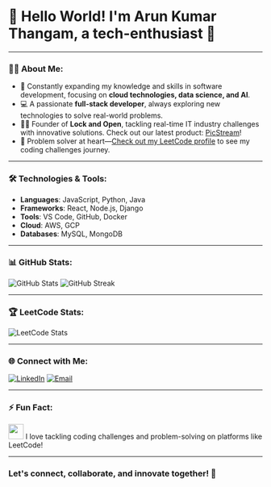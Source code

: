 # 👋 Hello World! I'm Arun Kumar Thangam, a tech-enthusiast 🚀

---

### 🧑‍💻 About Me:
- 🌱 Constantly expanding my knowledge and skills in software development, focusing on **cloud technologies, data science, and AI**.
- 💻 A passionate **full-stack developer**, always exploring new technologies to solve real-world problems.
- 👨‍💼 Founder of **Lock and Open**, tackling real-time IT industry challenges with innovative solutions. Check out our latest product: [PicStream](https://github.com/arunkumarthangam22/PicStream)!
- 🤖 Problem solver at heart—[Check out my LeetCode profile](https://leetcode.com/arun22062001) to see my coding challenges journey.

---

### 🛠 Technologies & Tools:
- **Languages**: JavaScript, Python, Java
- **Frameworks**: React, Node.js, Django
- **Tools**: VS Code, GitHub, Docker
- **Cloud**: AWS, GCP
- **Databases**: MySQL, MongoDB

---

### 📊 GitHub Stats:

![GitHub Stats](https://github-readme-stats.vercel.app/api?username=arunkumarthangam22&show_icons=true&theme=radical)
![GitHub Streak](https://streak-stats.demolab.com?user=arunkumarthangam22&theme=radical)

---

### 🏆 LeetCode Stats:

![LeetCode Stats](https://leetcard.jacoblin.cool/arun22062001?theme=dark&animation=true)

---

### 🌐 Connect with Me:
[![LinkedIn](https://img.shields.io/badge/-LinkedIn-blue?style=flat&logo=linkedin&logoColor=white)](https://www.linkedin.com/in/arunkumar-thangam/)
[![Email](https://img.shields.io/badge/-Email-red?style=flat&logo=gmail&logoColor=white)](mailto:arunkumarthangam22.com)

---

### ⚡ Fun Fact:
<img src="https://media.giphy.com/media/LmNwrBhejkK9EFP504/giphy.gif" width="30"> I love tackling coding challenges and problem-solving on platforms like LeetCode!

---

### Let's connect, collaborate, and innovate together! 🚀
